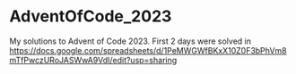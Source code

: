 # AdventOfCode_2023
My solutions to Advent of Code 2023. First 2 days were solved in https://docs.google.com/spreadsheets/d/1PeMWGWfBKxX10Z0F3bPhVm8mTfPwczURoJASWwA9VdI/edit?usp=sharing
